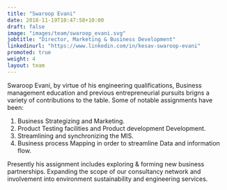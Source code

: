 ```yaml
---
title: "Swaroop Evani"
date: 2018-11-19T10:47:58+10:00
draft: false
image: "images/team/swaroop_evani.svg"
jobtitle: "Director, Marketing & Business Development"
linkedinurl: "https://www.linkedin.com/in/kesav-swaroop-evani"
promoted: true
weight: 4
layout: team
---
```



Swaroop Evani, by virtue of his engineering qualifications, Business management education and previous entrepreneurial pursuits brigns a variety of contributions to the table. Some of notable assignments have been: 
 1. Business Strategizing and Marketing. 
 2. Product Testing facilities and Product development Development.
 3. Streamlining and synchronizing the MIS.
 4. Business process Mapping in order to streamline Data and information flow.

 Presently his assignment includes exploring & forming new business partnerships. Expanding the scope of our consultancy network and involvement into environment sustainability and engineering services.
